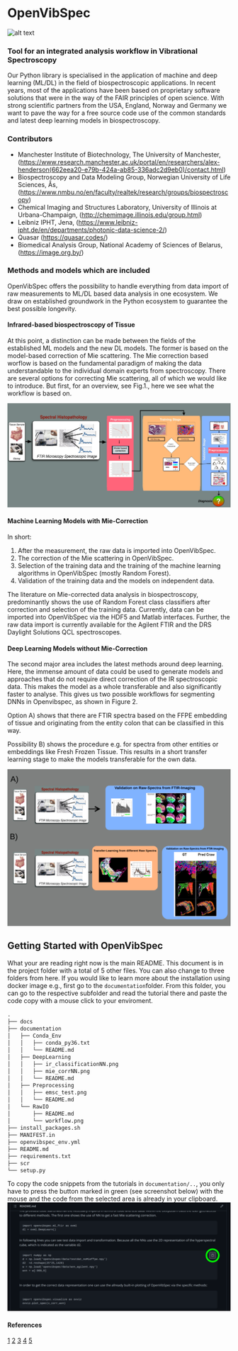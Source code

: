 # OpenVibSpec
![alt text](/docs/assets/img/vibspec_logo4b.png)

### Tool for an integrated analysis workflow in Vibrational Spectroscopy

Our Python library is specialised in the application of machine and deep learning (ML/DL) in the field of biospectroscopic applications. 
In recent years, most of the applications have been based on proprietary software solutions that were in the way of the FAIR principles of open science.
With strong scientific partners from the USA, England, Norway and Germany we want to pave the way for a free source code use of the common standards and latest deep learning models in biospectroscopy.  

### Contributors

- Manchester Institute of Biotechnology, The University of Manchester, (https://www.research.manchester.ac.uk/portal/en/researchers/alex-henderson(662eea20-e79b-424a-ab85-336adc2d9eb0)/contact.html)
- Biospectroscopy and Data Modeling Group, Norwegian University of Life Sciences, Ås, (https://www.nmbu.no/en/faculty/realtek/research/groups/biospectroscopy) 
- Chemical Imaging and Structures Laboratory, University of Illinois at Urbana-Champaign, (http://chemimage.illinois.edu/group.html)
- Leibniz IPHT, Jena, (https://www.leibniz-ipht.de/en/departments/photonic-data-science-2/)
- Quasar (https://quasar.codes/)
- Biomedical Analysis Group, National Academy of Sciences of Belarus, (https://image.org.by/)
### Methods and models which are included

OpenVibSpec offers the possibility to handle everything from data import of raw measurements to ML/DL based data analysis in one ecosystem. We draw on established groundwork in the Python ecosystem to guarantee the best possible longevity.

#### Infrared-based biospectroscopy of Tissue
At this point, a distinction can be made between the fields of the established ML models and the new DL models. The former is based on the model-based correction of Mie scattering. The Mie correction based worflow is based on the fundamental paradigm of making the data understandable to the individual domain experts from spectroscopy. There are several options for correcting Mie scattering, all of which we would like to introduce. But first, for an overview, see Fig.1., here we see what the workflow is based on. 

![alt text](/docs/assets/img/ir_workflow_MieCorr.png)

#### Machine Learning Models with Mie-Correction
In short:
1) After the measurement, the raw data is imported into OpenVibSpec.
2) The correction of the Mie scattering in OpenVibSpec. 
3) Selection of the training data and the training of the machine learning algorithms in OpenVibSpec (mostly Random Forest).
4) Validation of the training data and the models on independent data.


The literature on Mie-corrected data analysis in biospectroscopy, predominantly shows the use of Random Forest class classifiers after correction and selection of the training data. Currently, data can be imported into OpenVibSpec via the HDF5 and Matlab interfaces. Further, the raw data import is currently available for the Agilent FTIR and the DRS Daylight Solutions QCL spectroscopes.

#### Deep Learning Models without Mie-Correction

The second major area includes the latest methods around deep learning. Here, the immense amount of data could be used to generate models and approaches that do not require direct correction of the IR spectroscopic data. This makes the model as a whole transferable and also significantly faster to analyse. This gives us two possible workflows for segmenting DNNs in Openvibspec, as shown in Figure 2.

Option A) shows that there are FTIR spectra based on the FFPE embedding of tissue and originating from the entity colon that can be classified in this way.

Possibility B) shows the procedure e.g. for spectra from other entities or embeddings like Fresh Frozen Tissue. This results in a short transfer learning stage to make the models transferable for the own data.

![alt text](/docs/assets/img/github_workflowDL.png)


## Getting Started with OpenVibSpec
What your are reading right now is the main README. This document is in the project folder with a total of 5 other files. You can also change to three folders from here. If you would like to learn more about the installation using docker image e.g., first go to the ```documentation```folder. From this folder, you can go to the respective subfolder and read the tutorial there and paste the code copy with a mouse click to your enviroment.
```
.
├── docs
├── documentation
│   ├── Conda_Env
│   │   ├── conda_py36.txt
│   │   └── README.md
│   ├── DeepLearning
│   │   ├── ir_classificationNN.png
│   │   ├── mie_corrNN.png
│   │   └── README.md
│   ├── Preprocessing
│   │   ├── emsc_test.png
│   │   └── README.md
│   └── RawIO
│       ├── README.md
│       └── workflow.png
├── install_packages.sh
├── MANIFEST.in
├── openvibspec_env.yml
├── README.md
├── requirements.txt
├── scr
└── setup.py
```
To copy the code snippets from the tutorials in ```documentation/..```, you only have to press the button marked in green (see screenshot below) with the mouse and the code from the selected area is already in your clipboard.
![alt text](/docs/assets/img/copy_paste_tutor.png)


#### References
[1](https://www.nature.com/articles/nprot.2014.110)
[2](https://onlinelibrary.wiley.com/doi/abs/10.1002/jbio.201200132)
[3](https://pubs.rsc.org/en/content/articlelanding/2010/an/b921056c/unauth)
[4](https://academic.oup.com/bioinformatics/article/36/1/287/5521621?login=true)
[5](https://onlinelibrary.wiley.com/doi/full/10.1002/jbio.202000385)
